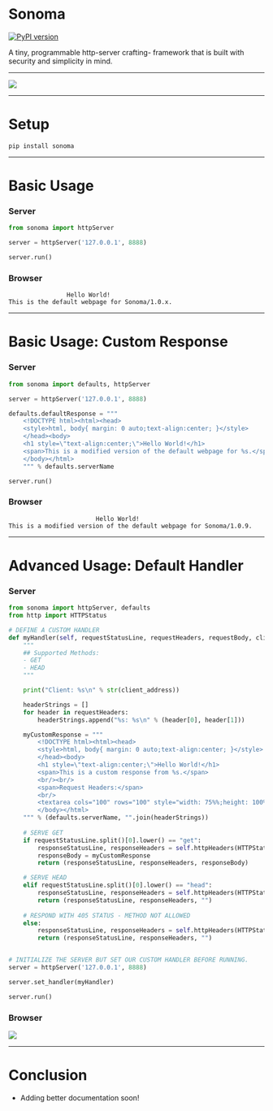 # Sonoma
[![PyPI version](https://badge.fury.io/py/sonoma.svg)](https://badge.fury.io/py/sonoma)

A tiny, programmable http-server crafting- framework that is built with security and simplicity in mind.

----

![](https://imengine.prod.srp.navigacloud.com/?uuid=C31C28DA-402C-4C02-9083-6C8DACCF1556&type=primary&q=72&width=1024)

----

# Setup
```pip install sonoma```

----


# Basic Usage

### Server
```python
from sonoma import httpServer

server = httpServer('127.0.0.1', 8888)

server.run()
```

### Browser
```
                Hello World!
This is the default webpage for Sonoma/1.0.x.
```

----

# Basic Usage: Custom Response
### Server
```python
from sonoma import defaults, httpServer

server = httpServer('127.0.0.1', 8888)

defaults.defaultResponse = """ 
    <!DOCTYPE html><html><head>
    <style>html, body{ margin: 0 auto;text-align:center; }</style>
    </head><body>
    <h1 style=\"text-align:center;\">Hello World!</h1>
    <span>This is a modified version of the default webpage for %s.</span>
    </body></html>
    """ % defaults.serverName 

server.run()
```

### Browser
```
                        Hello World!
This is a modified version of the default webpage for Sonoma/1.0.9.
```

----

# Advanced Usage: Default Handler
### Server
```python
from sonoma import httpServer, defaults
from http import HTTPStatus

# DEFINE A CUSTOM HANDLER
def myHandler(self, requestStatusLine, requestHeaders, requestBody, client_connection, client_address):
    """
    ## Supported Methods:
    - GET
    - HEAD
    """

    print("Client: %s\n" % str(client_address))

    headerStrings = []
    for header in requestHeaders:
        headerStrings.append("%s: %s\n" % (header[0], header[1]))   

    myCustomResponse = """
        <!DOCTYPE html><html><head>
        <style>html, body{ margin: 0 auto;text-align:center; }</style>
        </head><body>
        <h1 style=\"text-align:center;\">Hello World!</h1>
        <span>This is a custom response from %s.</span>
        <br/><br/>
        <span>Request Headers:</span>
        <br/>
        <textarea cols="100" rows="100" style="width: 75%%;height: 100%%;margin: 0 auto;">%s</textarea>
        </body></html>
    """ % (defaults.serverName, "".join(headerStrings)) 
    
    # SERVE GET
    if requestStatusLine.split()[0].lower() == "get":
        responseStatusLine, responseHeaders = self.httpHeaders(HTTPStatus.OK, contentType="html")
        responseBody = myCustomResponse
        return (responseStatusLine, responseHeaders, responseBody)

    # SERVE HEAD
    elif requestStatusLine.split()[0].lower() == "head":   
        responseStatusLine, responseHeaders = self.httpHeaders(HTTPStatus.OK, contentType="text")
        return (responseStatusLine, responseHeaders, "")  
    
    # RESPOND WITH 405 STATUS - METHOD NOT ALLOWED
    else:
        responseStatusLine, responseHeaders = self.httpHeaders(HTTPStatus.METHOD_NOT_ALLOWED, contentType="text")
        return (responseStatusLine, responseHeaders, "")   


# INITIALIZE THE SERVER BUT SET OUR CUSTOM HANDLER BEFORE RUNNING.
server = httpServer('127.0.0.1', 8888)

server.set_handler(myHandler)

server.run()
```

### Browser
![](https://cdn.discordapp.com/attachments/796917179987656774/809904244387348490/unknown.png)

----


# Conclusion

- Adding better documentation soon!
